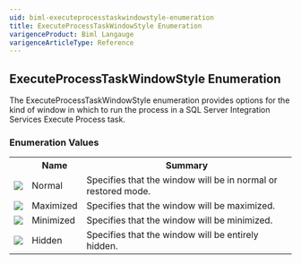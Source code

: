 ```yaml
---
uid: biml-executeprocesstaskwindowstyle-enumeration
title: ExecuteProcessTaskWindowStyle Enumeration
varigenceProduct: Biml Langauge
varigenceArticleType: Reference
---
```


## ExecuteProcessTaskWindowStyle Enumeration<div class="LanguageSummary"><div class ="SummaryItem">The ExecuteProcessTaskWindowStyle enumeration provides options for the kind of window in which to run the process in a SQL Server Integration Services Execute Process task.</div></div><div class="EnumValueGroup">### Enumeration Values<table id="EnumValue" class="MemberList"><tbody><tr><th class="MemberTypeIconColumnHeader">&nbsp;</th><th class="MemberNameColumnHeader">Name</th><th class="MemberSummaryColumnHeader">Summary</th></tr><tr class="cd0"><td align="center" class="MemberTypeIcon"><img src="enumValue.png"></img></td><td class="MemberName">Normal</td><td class="MemberSummary"><div class ="SummaryItem">Specifies that the window will be in normal or restored mode.</div></td></tr><tr class="cd1"><td align="center" class="MemberTypeIcon"><img src="enumValue.png"></img></td><td class="MemberName">Maximized</td><td class="MemberSummary"><div class ="SummaryItem">Specifies that the window will be maximized.</div></td></tr><tr class="cd0"><td align="center" class="MemberTypeIcon"><img src="enumValue.png"></img></td><td class="MemberName">Minimized</td><td class="MemberSummary"><div class ="SummaryItem">Specifies that the window will be minimized.</div></td></tr><tr class="cd1"><td align="center" class="MemberTypeIcon"><img src="enumValue.png"></img></td><td class="MemberName">Hidden</td><td class="MemberSummary"><div class ="SummaryItem">Specifies that the window will be entirely hidden.</div></td></tr></tbody></table></div>